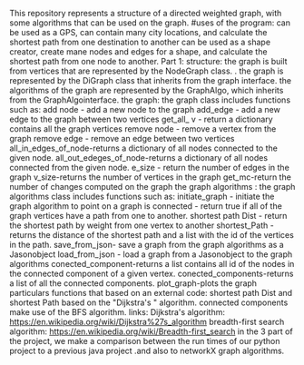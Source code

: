 This repository represents a structure of a directed weighted graph, with some algorithms that can be used on the graph. 
#uses of the program:
can be used as a GPS, can contain many city locations, and calculate the shortest path from one destination to another
can be used as a shape creator, create mane nodes and edges for a shape, and calculate the shortest path from one node to another. 
Part 1:
structure:
the graph is built from vertices that are represented by the NodeGraph class. 
. the graph is represented by the DiGraph class that inherits from the graph interface. the algorithms of the graph are represented by the GraphAlgo, which inherits from the GraphAlgointerface.
the graph:
the graph class includes functions such as:
add node - add a new node to the graph
add_edge - add a new edge to the graph between two vertices
get_all_ v - return a dictionary contains all the graph vertices 
remove node - remove a vertex from the graph
remove edge - remove an edge between two vertices
all_in_edges_of_node-returns a dictionary of all nodes connected to the given node.
all_out_edeges_of_node-returns a dictionary of all nodes connected from the given node.
e_size - return the number of edges in the graph
v_size-returns the number of vertices in the graph
 get_mc-return the number of changes computed on the graph
the graph algorithms :
the graph algorithms class includes functions such as:
initiate_graph - initiate the graph algorithm to point on a graph
is connected - return true if all of the graph vertices have a path from one to another.
shortest path Dist - return the shortest path by weight from one vertex to another
shortest_Path - returns the distance of the shortest path and a list with the id of the vertices in the path.
save_from_json- save a graph from the graph algorithms as a Jasonobject
load_from_json - load a graph from a Jasonobject to the graph algorithms
conected_component-returns a list contains all id of the nodes in the connected component of a given vertex.
conected_components-returns a list of all the connected components.
plot_graph-plots the graph
particulars functions that based on an external code:
shortest path Dist and shortest Path based on the "Dijkstra's " algorithm.
connected components make use of the BFS algorithm.
links:
Dijkstra's algorithm: https://en.wikipedia.org/wiki/Dijkstra%27s_algorithm
breadth-first search algorithm: https://en.wikipedia.org/wiki/Breadth-first_search
in the 3 part of the project, we make a comparison between the run times of our python project to a previous java project .and also to networkX graph algorithms.
